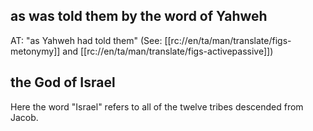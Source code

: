 ## as was told them by the word of Yahweh ##

AT: "as Yahweh had told them" (See: [[rc://en/ta/man/translate/figs-metonymy]] and [[rc://en/ta/man/translate/figs-activepassive]])

## the God of Israel ##

Here the word "Israel" refers to all of the twelve tribes descended from Jacob.